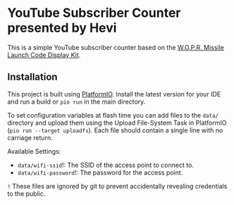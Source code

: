 # YouTube Subscriber Counter presented by Hevi

This is a simple YouTube subscriber counter based on the [W.O.P.R. Missile Launch Code Display Kit](https://unexpectedmaker.com/shop/wopr-missile-launch-code-display-kit).

## Installation

This project is built using [PlatformIO](https://platformio.org/). Install the latest version for your IDE and run a build or `pio run` in the main directory.

To set configuration variables at flash time you can add files to the `data/` directory and upload them using the Upload File-System Task in PlatformIO (`pio run --target uploadfs`). Each file should contain a single line with no carriage return.

Available Settings:
* `data/wifi-ssid`!: The SSID of the access point to connect to.
* `data/wifi-password`!: The password for the access point.

`!` These files are ignored by git to prevent accidentally revealing credentials to the public.